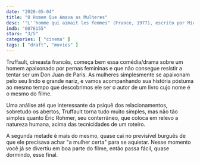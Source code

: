 ```yaml
---
date: "2020-05-04"
title: "O Homem Que Amava as Mulheres"
desc: '"L''homme qui aimait les femmes" (France, 1977), escrito por Michel Fermaud, Suzanne Schiffman e François Truffaut, dirigido por François Truffaut, com Charles Denner, Brigitte Fossey e Nelly Borgeaud.'
imdb: "0076155"
stars: "3/5"
categories: [ "cinema" ]
tags: [ "draft", "movies" ]
---
```

Truffault, cineasta francês, começa bem essa comédia/drama sobre um homem apaixonado por pernas femininas e que não consegue resistir a tentar ser um Don Juan de Paris. As mulheres simplesmente se apaixonam pelo seu lindo e grande nariz, e vamos acompanhando sua história póstuma ao mesmo tempo que descobrimos ele ser o autor de um livro cujo nome é o mesmo do filme.

Uma análise até que interessante da psiquê dos relacionamentos, sobretudo os abertos, Truffault torna tudo muito simples, mas não tão simples quanto Éric Rohmer, seu conterrâneo, que coloca em relevo a natureza humana, acima das tecnicidades de um roteiro.

A segunda metade é mais do mesmo, quase cai no previsível burguês de que ele precisava achar "a mulher certa" para se aquietar. Nesse momento você já se divertiu em boa parte do filme, então passa fácil, quase dormindo, esse final.
